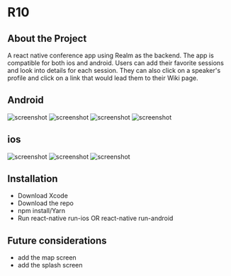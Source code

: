 # R10

## About the Project

A react native conference app using Realm as the backend. The app is compatible for both ios and android. Users can add their favorite sessions and look into details for each session. They can also click on a speaker's profile and click on a link that would lead them to their Wiki page.

## Android

![screenshot](/js/assets/screenshots/android-drawer.png)
![screenshot](/js/assets/screenshots/android-schedule.png)
![screenshot](/js/assets/screenshots/android-session.png)
![screenshot](/js/assets/screenshots/android-speaker.png)

## ios

![screenshot](/js/assets/screenshots/ios-about.png)
![screenshot](/js/assets/screenshots/ios-faves.png)
![screenshot](/js/assets/screenshots/ios-schedule.png)

## Installation

- Download Xcode
- Download the repo
- npm install/Yarn
- Run react-native run-ios OR react-native run-android

## Future considerations

- add the map screen
- add the splash screen
